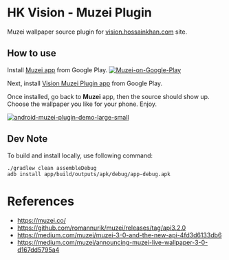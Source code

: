 # HK Vision - Muzei Plugin
Muzei wallpaper source plugin for [vision.hossainkhan.com](https://vision.hossainkhan.com/) site.

## How to use
Install [Muzei app](https://play.google.com/store/apps/details?id=net.nurik.roman.muzei) from Google Play.
[![Muzei-on-Google-Play](https://user-images.githubusercontent.com/99822/81494196-decc1600-9274-11ea-9296-f167952e5fc1.png)](https://play.google.com/store/apps/details?id=net.nurik.roman.muzei)

Next, install [Vision Muzei Plugin app](https://play.google.com/store/apps/details?id=com.hossainkhan.vision) from Google Play.

Once installed, go back to **Muzei** app, then the source should show up. Choose the wallpaper you like for your phone. Enjoy.

[![android-muzei-plugin-demo-large-small](https://user-images.githubusercontent.com/99822/81618324-19d56300-93b5-11ea-8367-62376439a99c.png)](https://play.google.com/store/apps/details?id=com.hossainkhan.vision)

## Dev Note
To build and install locally, use following command:

```
./gradlew clean assembleDebug
adb install app/build/outputs/apk/debug/app-debug.apk 
```

# References
* https://muzei.co/
* https://github.com/romannurik/muzei/releases/tag/api3.2.0
* https://medium.com/muzei/muzei-3-0-and-the-new-api-4fd3d6133db6
* https://medium.com/muzei/announcing-muzei-live-wallpaper-3-0-d167dd5795a4
